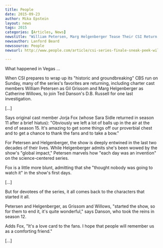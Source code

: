 ```yaml
---
title: People
date: 2015-09-23
author: Mika Epstein
layout: news
tags: 2015
categories: [Articles, News]
newstitle: "William Petersen, Marg Helgenberger Tease Their CSI Return to Say Goodbye to the Show Where 'Each Day Was an Invention'"
newsauthor: Lanford Beard  
newssource: People  
newsurl: http://www.people.com/article/csi-series-finale-sneak-peek-william-petersen-marg-helgenberger  

---
```


What happened in Vegas ... 

When CSI prepares to wrap up its "historic and groundbreaking" CBS run on Sunday, many of the series's favorites are returning, including charter cast members William Petersen as Gil Grissom and Marg Helgenberger as Catherine Willows, to join Ted Danson's D.B. Russell for one last investigation. 

[...]

Says original cast member Jorja Fox (whose Sara Sidle returned in season 11 after a brief hiatus): "Obviously we left a lot of balls up in the air at the end of season 15. It's amazing to get some things off our proverbial chest and to get a chance to thank the fans and to take a bow." 

For Petersen and Helgenberger, the show is deeply entwined in the last two decades of their lives. While Helgenberger admits she's been wowed by the show's "global impact," Petersen marvels how "each day was an invention" on the science-centered series. 

Fox is a little more blunt, admitting that she "thought nobody was going to watch it" in the show's first days. 

[...]

But for devotees of the series, it all comes back to the characters that started it all. 

Petersen and Helgenberger, as Grissom and Willows, "started the show, so for them to end it, it's quite wonderful," says Danson, who took the reins in season 12. 

Adds Fox, "It's a love card to the fans. I hope that people will remember us as a comforting friend."

[...]  
